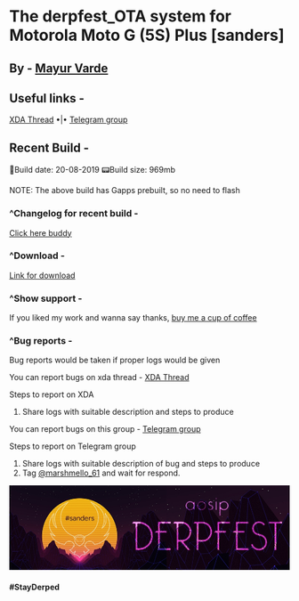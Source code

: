 # The derpfest_OTA system for Motorola Moto G (5S) Plus [sanders]

## By - [Mayur Varde](https://t.me/marshmello_61)

## Useful links -

[XDA Thread](https://forum.xda-developers.com/moto-g5s-plus/development/rom-aosip-derfest-t3932260) •|•
[Telegram group](https://t.me/derpfestsanders)


## Recent Build -

📱Build date: 20-08-2019
📟Build size: 969mb

NOTE: The above build has Gapps prebuilt, so no need to flash


### ^Changelog for recent build -

[Click here buddy](https://raw.githubusercontent.com/marshmello61/derpfest_OTA/master/changelog./changelog.txt)


### ^Download -

[Link for download](https://sourceforge.net/projects/marshmello-projects/files/Sanders/Builds/derpfest/AOSiP-9.0-DerpFest-sanders-20190820-051110.zip/download)


### ^Show support -

If you liked my work and wanna say thanks, [buy me a cup of coffee](https://paypal.me/marshmello61)


### ^Bug reports -

Bug reports would be taken if proper logs would be given 

You can report bugs on xda thread - [XDA Thread](https://forum.xda-developers.com/moto-g5s-plus/development/rom-aosip-derfest-t3932260)

Steps to report on XDA
1. Share logs with suitable description and steps to produce


You can report bugs on this group - [Telegram group](https://t.me/derpfestsanders)

Steps to report on Telegram group
1. Share logs with suitable description of bug and steps to produce
2. Tag [@marshmello_61](https://t.me/marshmello_61) and wait for respond.


![DerpFest](https://raw.githubusercontent.com/marshmello61/derpfest_OTA/master/IMG_20190521_164544_947.jpg)


#### #StayDerped
